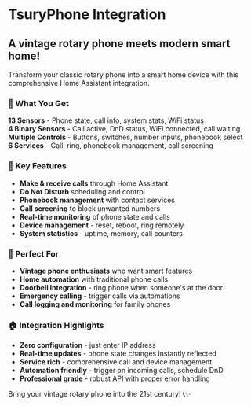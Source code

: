 # TsuryPhone Integration

## A vintage rotary phone meets modern smart home!

Transform your classic rotary phone into a smart home device with this comprehensive Home Assistant integration.

### 🎯 What You Get

**13 Sensors** - Phone state, call info, system stats, WiFi status  
**4 Binary Sensors** - Call active, DnD status, WiFi connected, call waiting  
**Multiple Controls** - Buttons, switches, number inputs, phonebook select  
**6 Services** - Call, ring, phonebook management, call screening  

### 🚀 Key Features

- **Make & receive calls** through Home Assistant
- **Do Not Disturb** scheduling and control
- **Phonebook management** with contact services
- **Call screening** to block unwanted numbers  
- **Real-time monitoring** of phone state and calls
- **Device management** - reset, reboot, ring remotely
- **System statistics** - uptime, memory, call counters

### 📱 Perfect For

- **Vintage phone enthusiasts** who want smart features
- **Home automation** with traditional phone calls
- **Doorbell integration** - ring phone when someone's at the door
- **Emergency calling** - trigger calls via automations
- **Call logging and monitoring** for family phones

### 🏠 Integration Highlights

- **Zero configuration** - just enter IP address
- **Real-time updates** - phone state changes instantly reflected
- **Service rich** - comprehensive call and device management
- **Automation friendly** - trigger on incoming calls, schedule DnD
- **Professional grade** - robust API with proper error handling

Bring your vintage rotary phone into the 21st century! 📞✨
